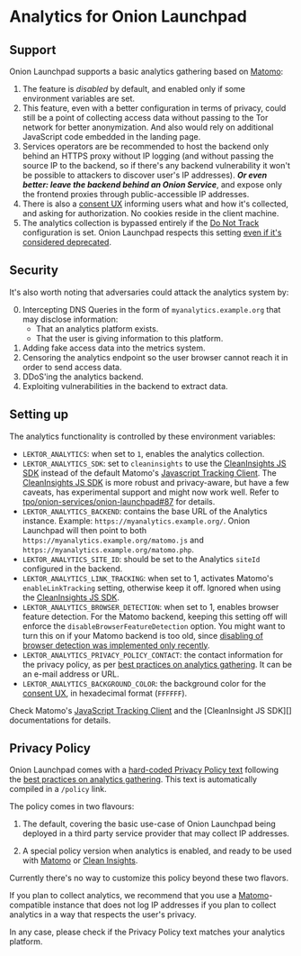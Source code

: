 # Analytics for Onion Launchpad

## Support

Onion Launchpad supports a basic analytics gathering based on [Matomo][]:

1. The feature is *disabled* by default, and enabled only if some environment
   variables are set.
2. This feature, even with a better configuration in terms of privacy, could
   still be a point of collecting access data without passing to the Tor
   network for better anonymization. And also would rely on additional JavaScript
   code embedded in the landing page.
3. Services operators are be recommended to host the backend only behind an
   HTTPS proxy without IP logging (and without passing the source IP to the
   backend, so if there's any backend vulnerability it won't be possible to
   attackers to discover user's IP addresses). ___Or even better: leave the
   backend behind an Onion Service___, and expose only the frontend proxies
   through public-accessible IP addresses.
4. There is also a [consent UX][] informing users what and how it's
   collected, and asking for authorization. No cookies reside in the
   client machine.
5. The analytics collection is bypassed entirely if the [Do Not Track][]
   configuration is set. Onion Launchpad respects this setting
   [even if it's considered deprecated][].

## Security

It's also worth noting that adversaries could attack the analytics system by:

0. Intercepting DNS Queries in the form of `myanalytics.example.org` that may
   disclose information:
    * That an analytics platform exists.
    * That the user is giving information to this platform.
1. Adding fake access data into the metrics system.
2. Censoring the analytics endpoint so the user browser cannot reach it in
   order to send access data.
3. DDoS'ing the analytics backend.
4. Exploiting vulnerabilities in the backend to extract data.

## Setting up

The analytics functionality is controlled by these environment variables:

* `LEKTOR_ANALYTICS`: when set to `1`, enables the analytics collection.
* `LEKTOR_ANALYTICS_SDK`: set to `cleaninsights` to use the [CleanInsights JS SDK][]
  instead of the default Matomo's [Javascript Tracking Client][]. The [CleanInsights JS SDK][]
  is more robust and privacy-aware, but have a few caveats, has experimental support
  and might now work well. Refer to [tpo/onion-services/onion-launchpad#87][]
  for details.
* `LEKTOR_ANALYTICS_BACKEND`: contains the base URL of the Analytics instance.
  Example: `https://myanalytics.example.org/`. Onion Launchpad will then point
   to both `https://myanalytics.example.org/matomo.js` and
  `https://myanalytics.example.org/matomo.php`.
* `LEKTOR_ANALYTICS_SITE_ID`: should be set to the Analytics `siteId` configured
   in the backend.
* `LEKTOR_ANALYTICS_LINK_TRACKING`: when set to 1, activates Matomo's
  `enableLinkTracking` setting, otherwise keep it off.
  Ignored when using the [CleanInsights JS SDK][].
* `LEKTOR_ANALYTICS_BROWSER_DETECTION`: when set to 1, enables
  browser feature detection. For the Matomo backend, keeping this
  setting off will enforce the `disableBrowserFeatureDetection` option.
  You might want to turn this on if your Matomo backend is too
  old, since [disabling of browser detection was implemented only recently][].
* `LEKTOR_ANALYTICS_PRIVACY_POLICY_CONTACT`: the contact information for the
  privacy policy, as per [best practices on analytics gathering][]. It can
  be an e-mail address or URL.
* `LEKTOR_ANALYTICS_BACKGROUND_COLOR`: the background color for the [consent UX][],
  in hexadecimal format (`FFFFFF`).

Check Matomo's [JavaScript Tracking Client][] and the [CleanInsight JS SDK][]
documentations for details.

[CleanInsights JS SDK]: https://gitlab.com/cleaninsights/clean-insights-js-sdk#easy-tracking-of-websites-with-the-autotracker-version
[tpo/onion-services/onion-launchpad#87]: https://gitlab.torproject.org/tpo/onion-services/onion-launchpad/-/issues/87

## Privacy Policy

Onion Launchpad comes with a [hard-coded Privacy Policy text][] following the
[best practices on analytics gathering][]. This text is automatically compiled
in a `/policy` link.

The policy comes in two flavours:

1. The default, covering the basic use-case of Onion Launchpad being deployed
   in a third party service provider that may collect IP addresses.

2. A special policy version when analytics is enabled, and ready to be used
   with [Matomo][] or [Clean Insights][].

Currently there's no way to customize this policy beyond these two flavors.

If you plan to collect analytics, we recommend that you use a
[Matomo][]-compatible instance that does not log IP addresses if you plan to
collect analytics in a way that respects the user's privacy.

In any case, please check if the Privacy Policy text matches your analytics
platform.

[Matomo]: https://matomo.org
[consent UX]: https://okthanks.com/blog/2021/5/14/clean-consent-ux
[Do Not Track]: https://en.wikipedia.org/wiki/Do_Not_Track
[even if it's considered deprecated]: https://developer.mozilla.org/en-US/docs/Web/API/navigator/doNotTrack
[JavaScript Tracking Client]: https://developer.matomo.org/api-reference/tracking-javascript
[disabling of browser detection was implemented only recently]: https://github.com/matomo-org/matomo/pull/18599
[best practices on analytics gathering]: https://matomo.org/blog/2018/04/how-should-i-write-my-privacy-notice-for-matomo-analytics-under-gdpr/
[hard-coded Privacy Policy text]: https://gitlab.torproject.org/tpo/onion-services/onion-launchpad/-/blob/main/content/policy/contents.lr
[Clean Insights]: https://cleaninsights.org

